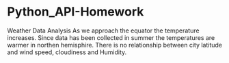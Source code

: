 # Python_API-Homework

Weather Data Analysis
As we approach the equator the temperature increases.
Since data has been collected in summer the temperatures are warmer in northen hemisphire.
There is no relationship between city latitude and wind speed, cloudiness and Humidity.
